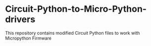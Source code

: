# Circuit-Python-to-Micro-Python-drivers
This repository contains modified Circuit Python files to work with Micropython Firmware
